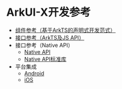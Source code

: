 # ArkUI-X开发参考

- [组件参考（基于ArkTS的声明式开发范式）](./arkui-ts/README.md)
- [接口参考（ArkTS及JS API）](./apis/README.md)
- 接口参考（Native API）
  - [Native API](./native-apis/README.md)
  - [Native API标准库](./native-lib/third_party_napi/napi.md)
- 平台集成
  - [Android](./arkui-for-android/README.md)
  - [iOS](./arkui-for-ios/README.md)
